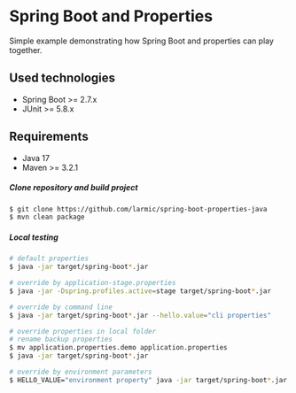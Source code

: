 # Spring Boot and Properties

Simple example demonstrating how Spring Boot and properties can play together.

## Used technologies

* Spring Boot >= 2.7.x
* JUnit >= 5.8.x

## Requirements

* Java 17
* Maven >= 3.2.1 

##### Clone repository and build project

```sh
$ git clone https://github.com/larmic/spring-boot-properties-java
$ mvn clean package
```

##### Local testing

```sh
# default properties
$ java -jar target/spring-boot*.jar

# override by application-stage.properties
$ java -jar -Dspring.profiles.active=stage target/spring-boot*.jar

# override by command line
$ java -jar target/spring-boot*.jar --hello.value="cli properties"

# override properties in local folder
# rename backup properties
$ mv application.properties.demo application.properties
$ java -jar target/spring-boot*.jar

# override by environment parameters
$ HELLO_VALUE="environment property" java -jar target/spring-boot*.jar
```
